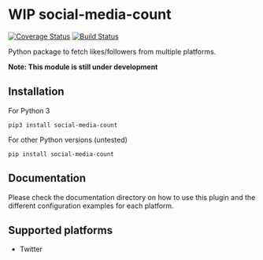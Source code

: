 # WIP social-media-count
[![Coverage Status](https://coveralls.io/repos/github/BramDriesen/social-media-count/badge.svg?branch=master)](https://coveralls.io/github/BramDriesen/social-media-count?branch=master)
[![Build Status](https://travis-ci.org/BramDriesen/social-media-count.svg?branch=master)](https://travis-ci.org/BramDriesen/social-media-count)

Python package to fetch likes/followers from multiple platforms.

**Note: This module is still under development** 

## Installation

For Python 3

    pip3 install social-media-count
    
For other Python versions (untested)

    pip install social-media-count

## Documentation
Please check the documentation directory on how to use this plugin and the different configuration examples for each platform.

## Supported platforms

- Twitter

